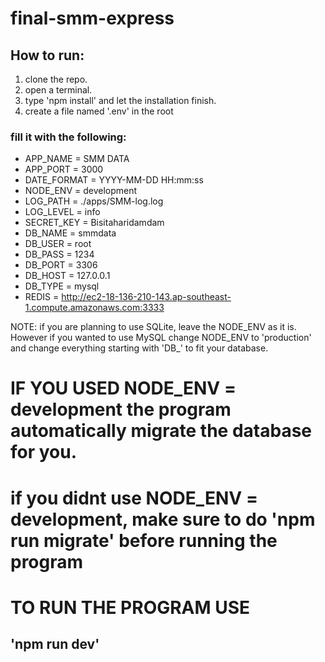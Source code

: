 # final-smm-express

## How to run:
1. clone the repo.
2. open a terminal.
3. type 'npm install' and let the installation finish.
4. create a file named '.env' in the root

### fill it with the following:

- APP_NAME = SMM DATA
- APP_PORT = 3000
- DATE_FORMAT = YYYY-MM-DD HH:mm:ss
- NODE_ENV = development
- LOG_PATH = ./apps/SMM-log.log
- LOG_LEVEL = info
- SECRET_KEY = Bisitaharidamdam
- DB_NAME = smmdata
- DB_USER = root
- DB_PASS = 1234
- DB_PORT = 3306
- DB_HOST = 127.0.0.1
- DB_TYPE = mysql
- REDIS = http://ec2-18-136-210-143.ap-southeast-1.compute.amazonaws.com:3333

NOTE: if you are planning to use SQLite, leave the NODE_ENV as it is.
However if you wanted to use MySQL change NODE_ENV to 'production' and change everything starting with
'DB_' to fit your database.

# IF YOU USED NODE_ENV = development the program automatically migrate the database for you.

# if you didnt use NODE_ENV = development, make sure to do 'npm run migrate' before running the program


# TO RUN THE PROGRAM USE
## 'npm run dev'
